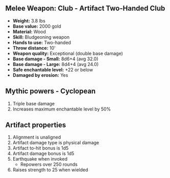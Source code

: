 ## Melee Weapon: Club - Artifact Two-Handed Club


- **Weight:**                 3.8 lbs
- **Base value:**             2000 gold
- **Material:**               Wood
- **Skill:**                  Bludgeoning weapon
- **Hands to use:**           Two-handed
- **Throw distance:**         10'
- **Weapon quality:**         Exceptional (double base damage)
- **Base damage - Small:**    8d6+4 (avg 32.0)
- **Base damage - Large:**    8d4+4 (avg 24.0)
- **Safe enchantable level:** +22 or below
- **Damaged by erosion:**     Yes


## Mythic powers - Cyclopean
1. Triple base damage
2. Increases maximum enchantable level by 50%


## Artifact properties
1. Alignment is unaligned
2. Artifact damage type is physical damage
3. Artifact to-hit bonus is 1d5
4. Artifact damage bonus is 1d5
5. Earthquake when invoked
    - Repowers over 250 rounds
6. Raises strength to 25 when wielded